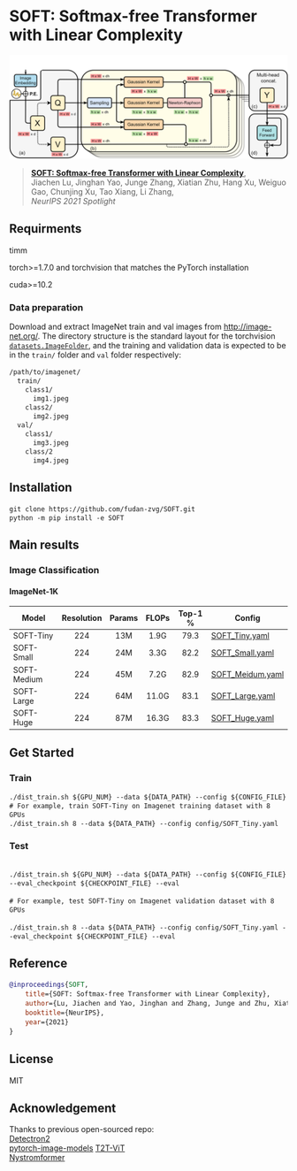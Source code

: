 # SOFT: Softmax-free Transformer with Linear Complexity

![image](resources/structure.png)

> [**SOFT: Softmax-free Transformer with Linear Complexity**](https://arxiv.org/abs/xxx),            
> Jiachen Lu, Jinghan Yao, Junge Zhang, Xiatian Zhu, Hang Xu, Weiguo Gao, Chunjing Xu, Tao Xiang, Li Zhang,        
> *NeurIPS 2021 Spotlight* 


## Requirments
timm

torch>=1.7.0 and torchvision that matches the PyTorch installation

cuda>=10.2

### Data preparation

Download and extract ImageNet train and val images from http://image-net.org/.
The directory structure is the standard layout for the torchvision [`datasets.ImageFolder`](https://pytorch.org/docs/stable/torchvision/datasets.html#imagefolder), and the training and validation data is expected to be in the `train/` folder and `val` folder respectively:

```
/path/to/imagenet/
  train/
    class1/
      img1.jpeg
    class2/
      img2.jpeg
  val/
    class1/
      img3.jpeg
    class/2
      img4.jpeg
```
## Installation
```shell script
git clone https://github.com/fudan-zvg/SOFT.git
python -m pip install -e SOFT
```

## Main results
### Image Classification
#### ImageNet-1K

| Model       | Resolution | Params | FLOPs | Top-1 % | Config |
|-------------|:----------:|:------:|:-----:|:-------:|--------|
| SOFT-Tiny   | 224        | 13M    | 1.9G  | 79.3    |[SOFT_Tiny.yaml](config/SOFT_Tiny.yaml)|
| SOFT-Small  | 224        | 24M    | 3.3G  | 82.2    |[SOFT_Small.yaml](config/SOFT_Small.yaml)|
| SOFT-Medium | 224        | 45M    | 7.2G  | 82.9    |[SOFT_Meidum.yaml](config/SOFT_Medium.yaml)|
| SOFT-Large  | 224        | 64M    | 11.0G | 83.1    |[SOFT_Large.yaml](config/SOFT_Large.yaml)|
| SOFT-Huge   | 224        | 87M    | 16.3G | 83.3    |[SOFT_Huge.yaml](config/SOFT_Huge.yaml)|

## Get Started

### Train

```shell
./dist_train.sh ${GPU_NUM} --data ${DATA_PATH} --config ${CONFIG_FILE}
# For example, train SOFT-Tiny on Imagenet training dataset with 8 GPUs
./dist_train.sh 8 --data ${DATA_PATH} --config config/SOFT_Tiny.yaml
```

### Test

```shell

./dist_train.sh ${GPU_NUM} --data ${DATA_PATH} --config ${CONFIG_FILE} --eval_checkpoint ${CHECKPOINT_FILE} --eval

# For example, test SOFT-Tiny on Imagenet validation dataset with 8 GPUs

./dist_train.sh 8 --data ${DATA_PATH} --config config/SOFT_Tiny.yaml --eval_checkpoint ${CHECKPOINT_FILE} --eval

```
## Reference

```bibtex
@inproceedings{SOFT,
    title={SOFT: Softmax-free Transformer with Linear Complexity}, 
    author={Lu, Jiachen and Yao, Jinghan and Zhang, Junge and Zhu, Xiatian and Xu, Hang and Gao, Weiguo and Xu, Chunjing and Xiang, Tao and Zhang, Li},
    booktitle={NeurIPS},
    year={2021}
}
```

## License

MIT


## Acknowledgement

Thanks to previous open-sourced repo:  
[Detectron2](https://github.com/facebookresearch/detectron2)   
[pytorch-image-models](https://github.com/rwightman/pytorch-image-models) 
[T2T-ViT](https://github.com/yitu-opensource/T2T-ViT)  
[Nystromformer](https://github.com/mlpen/Nystromformer)

